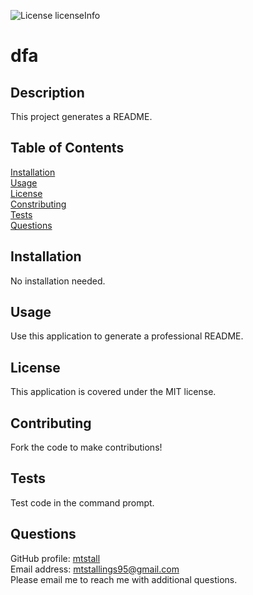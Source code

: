 
![License licenseInfo](https://img.shields.io/badge/License-MIT-yellow.svg)  
# dfa
## Description
This project generates a README.
## Table of Contents
[Installation](#installation)  
[Usage](#usage)  
[License](#license)  
[Constributing](#contributing)  
[Tests](#tests)  
[Questions](#questions)
## Installation
No installation needed.
## Usage
Use this application to generate a professional README.
## License
This application is covered under the MIT license.
## Contributing
Fork the code to make contributions!
## Tests
Test code in the command prompt.
## Questions
GitHub profile: [mtstall](https://www.github.com/mtstall)    
Email address: mtstallings95@gmail.com  
Please email me to reach me with additional questions.